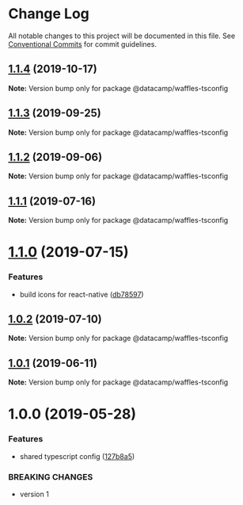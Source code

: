 # Change Log

All notable changes to this project will be documented in this file.
See [Conventional Commits](https://conventionalcommits.org) for commit guidelines.

## [1.1.4](https://github.com/datacamp/design-system/compare/@datacamp/waffles-tsconfig@1.1.3...@datacamp/waffles-tsconfig@1.1.4) (2019-10-17)

**Note:** Version bump only for package @datacamp/waffles-tsconfig





## [1.1.3](https://github.com/datacamp/design-system/compare/@datacamp/waffles-tsconfig@1.1.2...@datacamp/waffles-tsconfig@1.1.3) (2019-09-25)

**Note:** Version bump only for package @datacamp/waffles-tsconfig





## [1.1.2](https://github.com/datacamp/design-system/compare/@datacamp/waffles-tsconfig@1.1.1...@datacamp/waffles-tsconfig@1.1.2) (2019-09-06)

**Note:** Version bump only for package @datacamp/waffles-tsconfig





## [1.1.1](https://github.com/datacamp/design-system/compare/@datacamp/waffles-tsconfig@1.1.0...@datacamp/waffles-tsconfig@1.1.1) (2019-07-16)

**Note:** Version bump only for package @datacamp/waffles-tsconfig





# [1.1.0](https://github.com/datacamp/design-system/compare/@datacamp/waffles-tsconfig@1.0.2...@datacamp/waffles-tsconfig@1.1.0) (2019-07-15)


### Features

* build icons for react-native ([db78597](https://github.com/datacamp/design-system/commit/db78597))





## [1.0.2](https://github.com/datacamp/design-system/compare/@datacamp/waffles-tsconfig@1.0.1...@datacamp/waffles-tsconfig@1.0.2) (2019-07-10)

**Note:** Version bump only for package @datacamp/waffles-tsconfig





## [1.0.1](https://github.com/datacamp/design-system/compare/@datacamp/waffles-tsconfig@1.0.0...@datacamp/waffles-tsconfig@1.0.1) (2019-06-11)

**Note:** Version bump only for package @datacamp/waffles-tsconfig





# 1.0.0 (2019-05-28)


### Features

* shared typescript config ([127b8a5](https://github.com/datacamp-engineering/design-system/tree/master/packages/tools/tsconfig/commit/127b8a5))


### BREAKING CHANGES

* version 1
